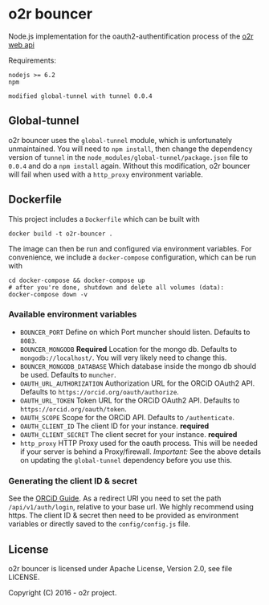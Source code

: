 # o2r bouncer

Node.js implementation for the oauth2-authentification process of the [o2r web api](https://o2r.info/o2r-web-api)

Requirements:

```
nodejs >= 6.2
npm

modified global-tunnel with tunnel 0.0.4
```
## Global-tunnel

o2r bouncer uses the `global-tunnel` module, which is unfortunately unmaintained. You will need to `npm install`, then change the dependency version of `tunnel` in the `node_modules/global-tunnel/package.json` file to `0.0.4` and do a `npm install` again. Without this modification, o2r bouncer will fail when used with a `http_proxy` environment variable.

## Dockerfile

This project includes a `Dockerfile` which can be built with
```
docker build -t o2r-bouncer .
```

The image can then be run and configured via environment variables. For convenience,
we include a `docker-compose` configuration, which can be run with

```
cd docker-compose && docker-compose up
# after you're done, shutdown and delete all volumes (data):
docker-compose down -v
```

### Available environment variables

* `BOUNCER_PORT`
  Define on which Port muncher should listen. Defaults to `8083`.
* `BOUNCER_MONGODB` __Required__
  Location for the mongo db. Defaults to `mongodb://localhost/`. You will very likely need to change this.
* `BOUNCER_MONGODB_DATABASE`
  Which database inside the mongo db should be used. Defaults to `muncher`.
* `OAUTH_URL_AUTHORIZATION`
  Authorization URL for the ORCiD OAuth2 API. Defaults to `https://orcid.org/oauth/authorize`.
* `OAUTH_URL_TOKEN`
  Token URL for the ORCiD OAuth2 API. Defaults to `https://orcid.org/oauth/token`.
* `OAUTH_SCOPE`
  Scope for the ORCiD API. Defaults to `/authenticate`.
* `OAUTH_CLIENT_ID`
  The client ID for your instance. __required__
* `OAUTH_CLIENT_SECRET`
  The client secret for your instance. __required__
* `http_proxy`
  HTTP Proxy used for the oauth process. This will be needed if your server is behind a Proxy/firewall. _Important:_ See the above details on updating the `global-tunnel` dependency before you use this.

### Generating the client ID & secret

See the [ORCiD Guide](https://members.orcid.org/api/accessing-public-api). As a redirect URI you need to set the path `/api/v1/auth/login`, relative to your base url. We highly recommend using https. The client ID & secret then need to be provided as environment variables or directly saved to the `config/config.js` file.

## License

o2r bouncer is licensed under Apache License, Version 2.0, see file LICENSE.

Copyright (C) 2016 - o2r project.
